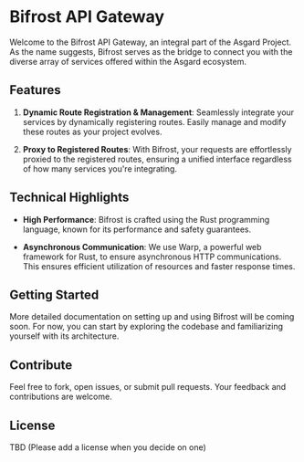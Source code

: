 # Bifrost API Gateway

Welcome to the Bifrost API Gateway, an integral part of the Asgard Project. As the name suggests, Bifrost serves as the bridge to connect you with the diverse array of services offered within the Asgard ecosystem.

## Features

1. **Dynamic Route Registration & Management**: Seamlessly integrate your services by dynamically registering routes. Easily manage and modify these routes as your project evolves.
   
2. **Proxy to Registered Routes**: With Bifrost, your requests are effortlessly proxied to the registered routes, ensuring a unified interface regardless of how many services you're integrating.

## Technical Highlights

- **High Performance**: Bifrost is crafted using the Rust programming language, known for its performance and safety guarantees.

- **Asynchronous Communication**: We use Warp, a powerful web framework for Rust, to ensure asynchronous HTTP communications. This ensures efficient utilization of resources and faster response times.

## Getting Started

More detailed documentation on setting up and using Bifrost will be coming soon. For now, you can start by exploring the codebase and familiarizing yourself with its architecture.

## Contribute

Feel free to fork, open issues, or submit pull requests. Your feedback and contributions are welcome.

## License

TBD (Please add a license when you decide on one)

